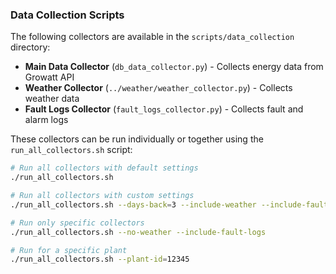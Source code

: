 ### Data Collection Scripts

The following collectors are available in the `scripts/data_collection` directory:

- **Main Data Collector** (`db_data_collector.py`) - Collects energy data from Growatt API
- **Weather Collector** (`../weather/weather_collector.py`) - Collects weather data
- **Fault Logs Collector** (`fault_logs_collector.py`) - Collects fault and alarm logs

These collectors can be run individually or together using the `run_all_collectors.sh` script:

```bash
# Run all collectors with default settings
./run_all_collectors.sh

# Run all collectors with custom settings
./run_all_collectors.sh --days-back=3 --include-weather --include-fault-logs

# Run only specific collectors
./run_all_collectors.sh --no-weather --include-fault-logs

# Run for a specific plant
./run_all_collectors.sh --plant-id=12345
``` 